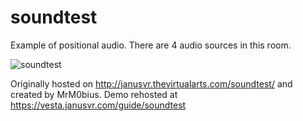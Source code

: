 # soundtest

Example of positional audio. There are 4 audio sources in this room.

![soundtest](https://i.imgur.com/0xPTxXg.jpg)

Originally hosted on http://janusvr.thevirtualarts.com/soundtest/ and created by MrM0bius.
Demo rehosted at https://vesta.janusvr.com/guide/soundtest

